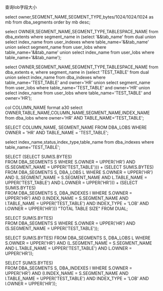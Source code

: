 
查询lob字段大小


select owner,SEGMENT_NAME,SEGMENT_TYPE,bytes/1024/1024/1024 as mb from dba_segments order by mb desc;
 
 
 
select OWNER,SEGMENT_NAME,SEGMENT_TYPE,TABLESPACE_NAME from dba_extents where segment_name in
    (select '&&tab_name' from dual
      union
      select index_name from user_indexes where table_name='&&tab_name'
      union
      select segment_name from user_lobs where table_name='&&tab_name'
      union
      select index_name from user_lobs where table_name='&&tab_name');
 
select OWNER,SEGMENT_NAME,SEGMENT_TYPE,TABLESPACE_NAME from dba_extents e, where segment_name in
    (select 'TEST_TABLE' from dual
      union
      select index_name from dba_indexes where table_name='TEST_TABLE' and owner='HR'
      union
      select segment_name from user_lobs where table_name='TEST_TABLE' and owner='HR'
      union
      select index_name from user_lobs where table_name='TEST_TABLE' and owner='HR');
 
 
 
col COLUMN_NAME format a30
select OWNER,TABLE_NAME,COLUMN_NAME,SEGMENT_NAME,INDEX_NAME from dba_lobs where owner='HR' AND TABLE_NAME='TEST_TABLE';


SELECT COLUMN_NAME, SEGMENT_NAME
FROM DBA_LOBS
WHERE OWNER = 'HR' AND TABLE_NAME = 'TEST_TABLE';
 
select index_name,status,index_type,table_name from dba_indexes where table_name='TEST_TABLE';
 
SELECT
 (SELECT SUM(S.BYTES)                                                                                               
  FROM DBA_SEGMENTS S
  WHERE S.OWNER = UPPER('HR') AND
       (S.SEGMENT_NAME = UPPER('TEST_TABLE'))) +
 (SELECT SUM(S.BYTES)                                                                                                
  FROM DBA_SEGMENTS S, DBA_LOBS L
  WHERE S.OWNER = UPPER('HR') AND
       (L.SEGMENT_NAME = S.SEGMENT_NAME AND L.TABLE_NAME = UPPER('TEST_TABLE') AND L.OWNER = UPPER('HR'))) +
 (SELECT SUM(S.BYTES)                                                                                               
  FROM DBA_SEGMENTS S, DBA_INDEXES I
  WHERE S.OWNER = UPPER('HR') AND
       (I.INDEX_NAME = S.SEGMENT_NAME AND I.TABLE_NAME = UPPER('TEST_TABLE') AND INDEX_TYPE = 'LOB' AND I.OWNER = UPPER('HR')))
  "TOTAL TABLE SIZE"
FROM DUAL;
 
 
 
SELECT SUM(S.BYTES)                                                                                               
  FROM DBA_SEGMENTS S
  WHERE S.OWNER = UPPER('HR') AND
       (S.SEGMENT_NAME = UPPER('TEST_TABLE'));
 
 
SELECT SUM(S.BYTES)
  FROM DBA_SEGMENTS S, DBA_LOBS L
  WHERE S.OWNER = UPPER('HR') AND
       (L.SEGMENT_NAME = S.SEGMENT_NAME AND L.TABLE_NAME = UPPER('TEST_TABLE') AND L.OWNER = UPPER('HR'));
  
SELECT SUM(S.BYTES)                                                                                               
  FROM DBA_SEGMENTS S, DBA_INDEXES I
  WHERE S.OWNER = UPPER('HR') AND
       (I.INDEX_NAME = S.SEGMENT_NAME AND I.TABLE_NAME = UPPER('TEST_TABLE') AND INDEX_TYPE = 'LOB' AND I.OWNER = UPPER('HR'));
